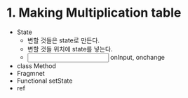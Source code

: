 # 1. Making Multiplication table

- State
    - 변할 것들은 state로 만든다.
    - 변할 것들 위치에 state를 넣는다.
    - <input /> onInput, onchange
- class Method
- Fragmnet
- Functional setState
- ref